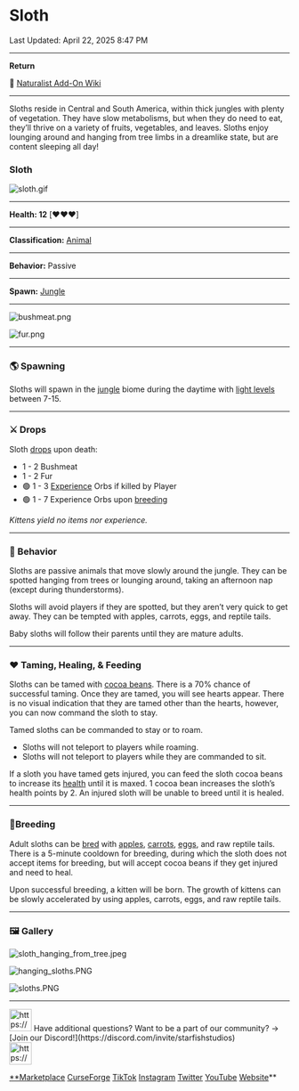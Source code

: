 # Sloth

Last Updated: April 22, 2025 8:47 PM

---

**Return**

🐻 [Naturalist Add-On Wiki](https://www.notion.so/1a7a9a61c3f1800c8e32e893d6e7f430?pvs=21)

---

Sloths reside in Central and South America, within thick jungles with plenty of vegetation. They have slow metabolisms, but when they do need to eat, they’ll thrive on a variety of fruits, vegetables, and leaves. Sloths enjoy lounging around and hanging from tree limbs in a dreamlike state, but are content sleeping all day!

<aside>

### **Sloth**

![sloth.gif](Sloth%201dd816019a9f81bdb3c6cfef8375c96d/sloth.gif)

---

**Health: 12** [♥️♥️♥️]

---

**Classification:** [Animal](https://minecraft.fandom.com/wiki/Animal)

---

**Behavior:** Passive

---

**Spawn:** [Jungle](https://minecraft.wiki/w/Jungle)

---

![bushmeat.png](Sloth%201dd816019a9f81bdb3c6cfef8375c96d/bushmeat.png)

![fur.png](Sloth%201dd816019a9f81bdb3c6cfef8375c96d/fur.png)

</aside>

---

### 🌎 Spawning

Sloths will spawn in the [jungle](https://minecraft.wiki/w/Jungle) biome during the daytime with [light levels](https://minecraft.fandom.com/wiki/Light) between 7-15.

---

### ⚔️ Drops

Sloth [drops](https://minecraft.fandom.com/wiki/Drops) upon death:

- 1 - 2 Bushmeat
- 1 - 2 Fur
- 🟢 1 - 3 [Experience](https://minecraft.fandom.com/wiki/Experience) Orbs if killed by Player
- 🟢 1 - 7 Experience Orbs upon [breeding](https://minecraft.fandom.com/wiki/Breeding)

*Kittens yield no items nor experience.*

---

### 🧠 Behavior

Sloths are passive animals that move slowly around the jungle. They can be spotted hanging from trees or lounging around, taking an afternoon nap (except during thunderstorms).

Sloths will avoid players if they are spotted, but they aren’t very quick to get away. They can be tempted with apples, carrots, eggs, and reptile tails. 

Baby sloths will follow their parents until they are mature adults.

---

### ❤️ Taming, Healing, & Feeding

Sloths can be tamed with [cocoa beans](https://minecraft.wiki/w/Cocoa_Beans). There is a 70% chance of successful taming. Once they are tamed, you will see hearts appear. There is no visual indication that they are tamed other than the hearts, however, you can now command the sloth to stay. 

Tamed sloths can be commanded to stay or to roam.

- Sloths will not teleport to players while roaming.
- Sloths will not teleport to players while they are commanded to sit.

If a sloth you have tamed gets injured, you can feed the sloth cocoa beans to increase its [health](https://minecraft.fandom.com/wiki/Health) until it is maxed. 1 cocoa bean increases the sloth’s health points by 2. An injured sloth will be unable to breed until it is healed.

---

### 🥚Breeding

Adult sloths can be [bred](https://minecraft.fandom.com/wiki/Breeding) with [apples](https://minecraft.wiki/w/Apple), [carrots](https://minecraft.wiki/w/Carrot), [eggs](https://minecraft.wiki/w/Egg), and raw reptile tails. There is a 5-minute cooldown for breeding, during which the sloth does not accept items for breeding, but will accept cocoa beans if they get injured and need to heal.

Upon successful breeding, a kitten will be born. The growth of kittens can be slowly accelerated by using apples, carrots, eggs, and raw reptile tails.

---

### 🖼️ Gallery

![sloth_hanging_from_tree.jpeg](Sloth%201dd816019a9f81bdb3c6cfef8375c96d/sloth_hanging_from_tree.jpeg)

![hanging_sloths.PNG](Sloth%201dd816019a9f81bdb3c6cfef8375c96d/hanging_sloths.png)

![sloths.PNG](Sloth%201dd816019a9f81bdb3c6cfef8375c96d/sloths.png)

---

<aside>
<img src="https://www.notion.so/icons/headset_red.svg" alt="https://www.notion.so/icons/headset_red.svg" width="40px" /> Have additional questions? Want to be a part of our community? → [Join our Discord!](https://discord.com/invite/starfishstudios)

</aside>

<aside>
<img src="https://www.notion.so/icons/star_red.svg" alt="https://www.notion.so/icons/star_red.svg" width="40px" />

[**Marketplace](https://www.minecraft.net/en-us/marketplace/creator?name=Starfish%20Studios)      [CurseForge](https://www.curseforge.com/members/starfish_studios/projects)      [TikTok](https://www.tiktok.com/@starfishstudios)      [Instagram](https://www.instagram.com/starfishstudiosinc/)      [Twitter](https://twitter.com/starfishstudios)      [YouTube](https://www.youtube.com/@starfishstudios)      [Website](https://starfish-studios.com/)**

</aside>